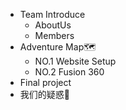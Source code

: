 <!-- 顶栏 docs/_sidebar.md -->
* Team Introduce
  * AboutUs
  * Members
* Adventure Map🗺️
  * NO.1 Website Setup
  * NO.2 Fusion 360
* Final project
* 我们的疑惑🤔